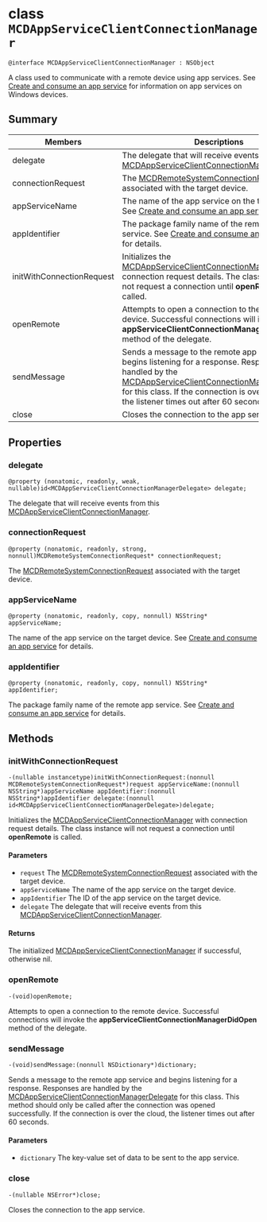 # class `MCDAppServiceClientConnectionManager`

```
@interface MCDAppServiceClientConnectionManager : NSObject
```

A class used to communicate with a remote device using app services. See [Create and consume an app service](https://docs.microsoft.com/windows/uwp/launch-resume/how-to-create-and-consume-an-app-service) for information on app services on Windows devices.

## Summary

 Members                        | Descriptions                                
--------------------------------|---------------------------------------------
delegate| The delegate that will receive events from this [MCDAppServiceClientConnectionManager](MCDAppServiceClientConnectionManager.md).
connectionRequest | The [MCDRemoteSystemConnectionRequest](MCDRemoteSystemConnectionRequest.md) associated with the target device.
appServiceName | The name of the app service on the target device. See [Create and consume an app service](https://docs.microsoft.com/windows/uwp/launch-resume/how-to-create-and-consume-an-app-service) for details. 
appIdentifier | The package family name of the remote app service. See [Create and consume an app service](https://docs.microsoft.com/windows/uwp/launch-resume/how-to-create-and-consume-an-app-service) for details.  
initWithConnectionRequest | Initializes the [MCDAppServiceClientConnectionManager](MCDAppServiceClientConnectionManager.md) with connection request details. The class instance will not request a connection until **openRemote** is called.
openRemote | Attempts to open a connection to the remote device. Successful connections will invoke the **appServiceClientConnectionManagerDidOpen** method of the delegate.
sendMessage | Sends a message to the remote app service and begins listening for a response. Responses are handled by the [MCDAppServiceClientConnectionManagerDelegate](MCDAppServiceClientConnectionManagerDelegate.md) for this class. If the connection is over the cloud, the listener times out after 60 seconds.
close | Closes the connection to the app service.


## Properties

### delegate
`@property (nonatomic, readonly, weak, nullable)id<MCDAppServiceClientConnectionManagerDelegate> delegate;`

The delegate that will receive events from this [MCDAppServiceClientConnectionManager](MCDAppServiceClientConnectionManager.md).

### connectionRequest 
`@property (nonatomic, readonly, strong, nonnull)MCDRemoteSystemConnectionRequest* connectionRequest;`

The [MCDRemoteSystemConnectionRequest](MCDRemoteSystemConnectionRequest.md) associated with the target device.

### appServiceName 
`@property (nonatomic, readonly, copy, nonnull) NSString* appServiceName;`

The name of the app service on the target device. See [Create and consume an app service](https://docs.microsoft.com/windows/uwp/launch-resume/how-to-create-and-consume-an-app-service) for details.  

### appIdentifier
`@property (nonatomic, readonly, copy, nonnull) NSString* appIdentifier;`

The package family name of the remote app service. See [Create and consume an app service](https://docs.microsoft.com/windows/uwp/launch-resume/how-to-create-and-consume-an-app-service) for details.  

## Methods

### initWithConnectionRequest 
`-(nullable instancetype)initWithConnectionRequest:(nonnull MCDRemoteSystemConnectionRequest*)request appServiceName:(nonnull NSString*)appServiceName appIdentifier:(nonnull NSString*)appIdentifier delegate:(nonnull id<MCDAppServiceClientConnectionManagerDelegate>)delegate;`

Initializes the [MCDAppServiceClientConnectionManager](MCDAppServiceClientConnectionManager.md) with connection request details. The class instance will not request a connection until **openRemote** is called.

#### Parameters
* `request` The [MCDRemoteSystemConnectionRequest](MCDRemoteSystemConnectionRequest.md) associated with the target device.
* `appServiceName` The name of the app service on the target device.
* `appIdentifier` The ID of the app service on the target device. 
* `delegate` The delegate that will receive events from this [MCDAppServiceClientConnectionManager](MCDAppServiceClientConnectionManager.md).

#### Returns
The initialized [MCDAppServiceClientConnectionManager](MCDAppServiceClientConnectionManager.md) if successful, otherwise nil.

### openRemote
`-(void)openRemote;`

Attempts to open a connection to the remote device. Successful connections will invoke the **appServiceClientConnectionManagerDidOpen** method of the delegate.

### sendMessage
`-(void)sendMessage:(nonnull NSDictionary*)dictionary;`

Sends a message to the remote app service and begins listening for a response. Responses are handled by the [MCDAppServiceClientConnectionManagerDelegate](MCDAppServiceClientConnectionManagerDelegate.md) for this class. This method should only be called after the connection was opened successfully. If the connection is over the cloud, the listener times out after 60 seconds.

#### Parameters
* `dictionary` The key-value set of data to be sent to the app service.

### close
`-(nullable NSError*)close;`

Closes the connection to the app service.